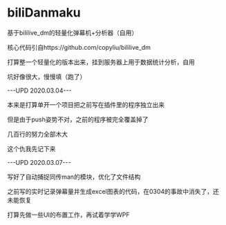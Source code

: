 # biliDanmaku
基于bililive_dm的轻量化弹幕机+分析器（自用）

核心代码引自https://github.com/copyliu/bililive_dm

打算整一个轻量化的版本出来，挂到服务器上用于数据统计分析，自用

坑好像很大，慢慢填（跑了）


---UPD 2020.03.04---

本来是打算单开一个项目把之前写在插件里的程序独立出来 

但是由于push姿势不对，之前的程序被完全覆盖掉了

几百行的努力全部木大

这个仇我先记下来

---UPD 2020.03.07---

写好了自动捕捉同传man的模块，优化了文件结构

之前写的实时记录弹幕量并生成excel图表的代码，在0304的事故中消失了，还未能恢复

打算先做一些UI的布置工作，再试着学学WPF
